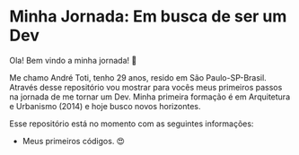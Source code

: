 # Minha Jornada: Em busca de ser um Dev

Ola! Bem vindo a minha jornada! :wave:

Me chamo André Toti, tenho 29 anos, resido em São Paulo-SP-Brasil. Através desse repositório vou mostrar para vocês meus primeiros passos na jornada de me tornar um Dev. Minha primeira formação é em Arquitetura e Urbanismo (2014) e hoje busco novos horizontes.

Esse repositório está no momento com as seguintes informações:

- Meus primeiros códigos. :heart_eyes:
